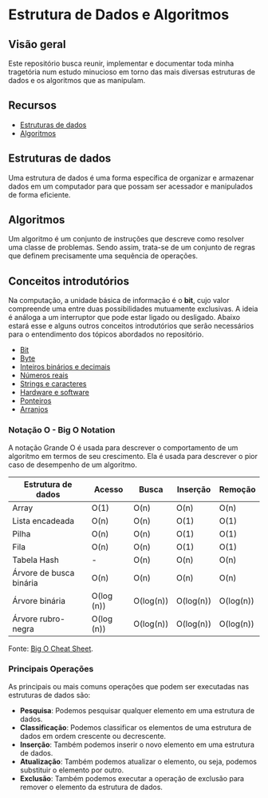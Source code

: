 # Estrutura de Dados e Algoritmos

## Visão geral

Este repositório busca reunir, implementar e documentar toda minha tragetória num estudo minucioso em torno das mais diversas estruturas de dados e os algoritmos que as manipulam.

## Recursos

- [Estruturas de dados](src/data-structure/)
- [Algoritmos](src/algorithms/)

## Estruturas de dados

Uma estrutura de dados é uma forma específica de organizar e armazenar dados em um computador para que possam ser acessador e manipulados de forma eficiente.

## Algoritmos

Um algoritmo é um conjunto de instruções que descreve como resolver uma classe de problemas. Sendo assim, trata-se de um conjunto de regras que definem precisamente uma sequência de operações.

## Conceitos introdutórios

Na computação, a unidade básica de informação é o **bit**, cujo valor compreende uma entre duas possibilidades mutuamente exclusivas. A ideia é análoga a um interruptor que pode estar ligado ou desligado. Abaixo estará esse e alguns outros conceitos introdutórios que serão necessários para o entendimento dos tópicos abordados no repositório.

- [Bit](src/intro-concepts/bit-and-byte/bit.md)
- [Byte](src/intro-concepts//bit-and-byte/byte.md)
- [Inteiros binários e decimais](src/intro-concepts/data-types/binary-and-decimal-integer.md)
- [Números reais](src/intro-concepts/data-types/floating-numbers.md)
- [Strings e caracteres](src/intro-concepts/data-types/strings-and-chars.md)
- [Hardware e software](src/intro-concepts/hardware-and-software/hardware-and-software.md)
- [Ponteiros](src/intro-concepts/pointers/pointers.md)
- [Arranjos](src/intro-concepts/array/array.md)

### Notação O - Big O Notation

A notação Grande O é usada para descrever o comportamento de um algoritmo em termos de seu crescimento. Ela é usada para descrever o pior caso de desempenho de um algoritmo.

| Estrutura de dados      | Acesso     | Busca     | Inserção  | Remoção   |
| ----------------------- | ---------- | --------- | --------- | --------- |
| Array                   | O(1)       | O(n)      | O(n)      | O(n)      |
| Lista encadeada         | O(n)       | O(n)      | O(1)      | O(1)      |
| Pilha                   | O(n)       | O(n)      | O(1)      | O(1)      |
| Fila                    | O(n)       | O(n)      | O(1)      | O(1)      |
| Tabela Hash             | -          | O(n)      | O(n)      | O(n)      |
| Árvore de busca binária | O(n)       | O(n)      | O(n)      | O(n)      |
| Árvore binária          | O(log (n)) | O(log(n)) | O(log(n)) | O(log(n)) |
| Árvore rubro-negra      | O(log (n)) | O(log(n)) | O(log(n)) | O(log(n)) |

Fonte: [Big O Cheat Sheet](https://www.bigocheatsheet.com/).

### Principais Operações

As principais ou mais comuns operações que podem ser executadas nas estruturas de dados são:

- **Pesquisa**: Podemos pesquisar qualquer elemento em uma estrutura de dados.
- **Classificação**: Podemos classificar os elementos de uma estrutura de dados em ordem crescente ou decrescente.
- **Inserção**: Também podemos inserir o novo elemento em uma estrutura de dados.
- **Atualização**: Também podemos atualizar o elemento, ou seja, podemos substituir o elemento por outro.
- **Exclusão**: Também podemos executar a operação de exclusão para remover o elemento da estrutura de dados.
